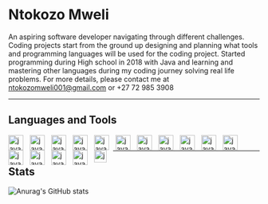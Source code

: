 # Ntokozo Mweli

An aspiring software developer navigating through different challenges. Coding projects start from the ground up designing and planning what tools and  programming languages will be used for the coding project. Started programming during High school in 2018 with Java and learning and mastering other languages during 
my coding journey solving real life problems.
For more details, please contact me at ntokozomweli001@gmail.com or +27 72 985 3908


---

## Languages and Tools
<img align = "left" alt = "java" width = "30px" style = "padding-right:10px" src="https://cdn.jsdelivr.net/gh/devicons/devicon/icons/java/java-original.svg">
<img align = "left" alt = "java" width = "30px" style = "padding-right:10px" src="https://cdn.jsdelivr.net/gh/devicons/devicon/icons/firebase/firebase-plain-wordmark.svg">
<img align = "left" alt = "java" width = "30px" style = "padding-right:10px" src="https://cdn.jsdelivr.net/gh/devicons/devicon/icons/csharp/csharp-plain.svg">
<img align = "left" alt = "java" width = "30px" style = "padding-right:10px" src="https://cdn.jsdelivr.net/gh/devicons/devicon/icons/androidstudio/androidstudio-original.svg">
<img align = "left" alt = "java" width = "30px" style = "padding-right:10px" src="https://cdn.jsdelivr.net/gh/devicons/devicon/icons/azure/azure-original.svg">
<img align = "left" alt = "java" width = "30px" style = "padding-right:10px" src="https://cdn.jsdelivr.net/gh/devicons/devicon/icons/angularjs/angularjs-plain.svg">
<img align = "left" alt = "java" width = "30px" style = "padding-right:10px" src="https://cdn.jsdelivr.net/gh/devicons/devicon/icons/html5/html5-original.svg">
<img align = "left" alt = "java" width = "30px" style = "padding-right:10px" src="https://cdn.jsdelivr.net/gh/devicons/devicon/icons/typescript/typescript-original.svg">
<img align = "left" alt = "java" width = "30px" style = "padding-right:10px" src="https://cdn.jsdelivr.net/gh/devicons/devicon/icons/dot-net/dot-net-original.svg">
<img align = "left" alt = "java" width = "30px" style = "padding-right:10px" src="https://cdn.jsdelivr.net/gh/devicons/devicon/icons/visualstudio/visualstudio-plain.svg">
<img align = "left" alt = "java" width = "30px" style = "padding-right:10px" src="https://cdn.jsdelivr.net/gh/devicons/devicon/icons/vscode/vscode-original.svg">
<img align = "left" alt = "java" width = "30px" style = "padding-right:10px" src="https://cdn.jsdelivr.net/gh/devicons/devicon/icons/git/git-original.svg">
<img align = "left" alt = "java" width = "30px" style = "padding-right:10px" src="https://cdn.jsdelivr.net/gh/devicons/devicon/icons/microsoftsqlserver/microsoftsqlserver-plain.svg">
<img align = "left" alt = "java" width = "30px" style = "padding-right:10px" src="https://cdn.jsdelivr.net/gh/devicons/devicon/icons/mongodb/mongodb-original.svg">
<img align = "left" alt = "java" width = "30px" style = "padding-right:10px" src="https://cdn.jsdelivr.net/gh/devicons/devicon/icons/bootstrap/bootstrap-original.svg">
<img align = "left" alt = "java" width = "25px" style = "padding-right:10px" src="https://cdn.jsdelivr.net/gh/devicons/devicon/icons/ionic/ionic-original.svg">
<br/>

---

## Stats

![Anurag's GitHub stats](https://github-readme-stats.vercel.app/api?username=ntokom89&show_icons=true&theme=radical)
<!---
ntokom89/ntokom89 is a ✨ special ✨ repository because its `README.md` (this file) appears on your GitHub profile.
You can click the Preview link to take a look at your changes.
--->
